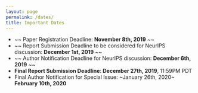 ```yaml
---
layout: page
permalink: /dates/
title: Important Dates
---
```


- ~~ Paper Registration Deadline: **November 8th, 2019** ~~
- ~~ Report Submission Deadline to be considered for NeurIPS discussion: **December 1st, 2019** ~~
- ~~ Author Notification Deadline for NeurIPS discussion: **December 6th, 2019** ~~
- **Final Report Submission Deadline**: **December 27th, 2019**, 11:59PM PDT
- Final Author Notification for Special Issue: ~January 26th, 2020~ **February 10th, 2020**
